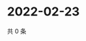 # 2022-02-23

共 0 条

<!-- BEGIN WEIBO -->
<!-- 最后更新时间 Wed Feb 23 2022 04:12:33 GMT+0800 (China Standard Time) -->

<!-- END WEIBO -->
